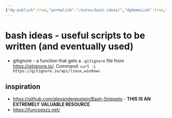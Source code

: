 ```yaml
---
{"dg-publish":true,"permalink":"/notes/bash-ideas/","dgHomeLink":true,"dgPassFrontmatter":false}
---
```


# bash ideas - useful scripts to be written (and eventually used)

- gitignore - a function that gets a `.gitignore` file from <https://gitignore.io/>. Command: `curl -L https://gitignore.io/api/linux,windows`

## inspiration

- <https://github.com/alexanderepstein/Bash-Snippets> - **THIS IS AN EXTREMELY VALUABLE RESOURCE**
- <https://funcoeszz.net/>